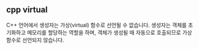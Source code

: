## cpp virtual
C++ 언어에서 생성자는 가상(virtual) 함수로 선언될 수 없습니다. 생성자는 객체를 초기화하고 메모리를 할당하는 역할을 하며, 객체가 생성될 때 자동으로 호출되므로 가상 함수로 선언되지 않습니다.
